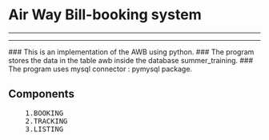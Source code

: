# Air Way Bill-booking system
<hr>
<hr>
### This  is an implementation of the AWB using python.
### The program stores the data in the table awb inside the database summer_training.
### The program uses mysql connector : pymysql package.

## Components
<pre>
	1.BOOKING
	2.TRACKING
	3.LISTING
</pre>
      
